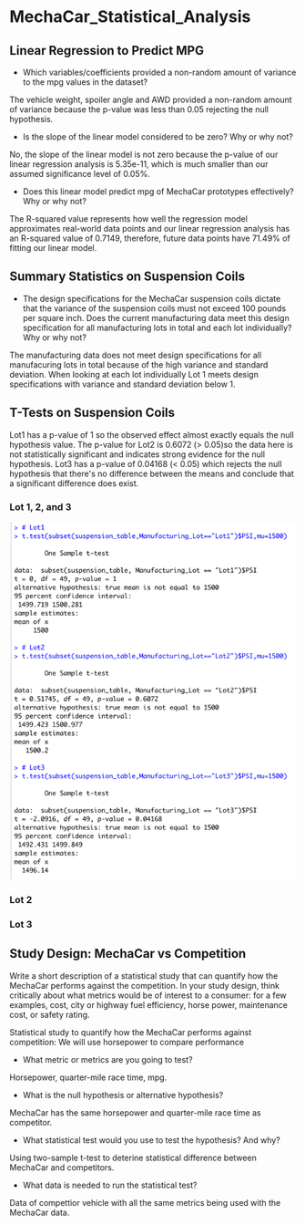 # MechaCar_Statistical_Analysis

## Linear Regression to Predict MPG

- Which variables/coefficients provided a non-random amount of variance to the mpg values in the dataset?

The vehicle weight, spoiler angle and AWD provided a non-random amount of variance because the p-value was less than 0.05 rejecting the null hypothesis. 

- Is the slope of the linear model considered to be zero? Why or why not?

No, the slope of the linear model is not zero because the p-value of our linear regression analysis is 5.35e-11, which is much smaller than our assumed significance level of 0.05%.

- Does this linear model predict mpg of MechaCar prototypes effectively? Why or why not?

The R-squared value represents how well the regression model approximates real-world data points and our linear regression analysis has an R-squared value of 0.7149, therefore, future data points have 71.49% of fitting our linear model.

## Summary Statistics on Suspension Coils

- The design specifications for the MechaCar suspension coils dictate that the variance of the suspension coils must not exceed 100 pounds per square inch. Does the current manufacturing data meet this design specification for all manufacturing lots in total and each lot individually? Why or why not?

The manufacturing data does not meet design specifications for all manufacuring lots in total because of the high variance and standard deviation. When looking at each lot individually Lot 1 meets design specifications with variance and standard deviation below 1.

## T-Tests on Suspension Coils

Lot1 has a p-value of 1 so the observed effect almost exactly equals the null hypothesis value. The p-value for Lot2 is 0.6072 (> 0.05)so the data here is not statistically significant and indicates strong evidence for the null hypothesis. Lot3 has a p-value of 0.04168 (< 0.05) which rejects the null hypothesis that there's no difference between the means and conclude that a significant difference does exist.

### Lot 1, 2, and 3

![Deliverable_3_t_test_per_lot.png](https://github.com/alexhuynh0530/MechaCar_Statistical_Analysis/blob/main/Screenshots/Deliverable_3_t_test_per_lot.png)

### Lot 2



### Lot 3



## Study Design: MechaCar vs Competition

Write a short description of a statistical study that can quantify how the MechaCar performs against the competition. In your study design, think critically about what metrics would be of interest to a consumer: for a few examples, cost, city or highway fuel efficiency, horse power, maintenance cost, or safety rating.

Statistical study to quantify how the MechaCar performs against competition:
We will use horsepower to compare performance

- What metric or metrics are you going to test?

Horsepower, quarter-mile race time, mpg.

- What is the null hypothesis or alternative hypothesis?

MechaCar has the same horsepower and quarter-mile race time as competitor.

- What statistical test would you use to test the hypothesis? And why?

Using two-sample t-test to deterine statistical difference between MechaCar and competitors.

- What data is needed to run the statistical test?

Data of compettior vehicle with all the same metrics being used with the MechaCar data. 
